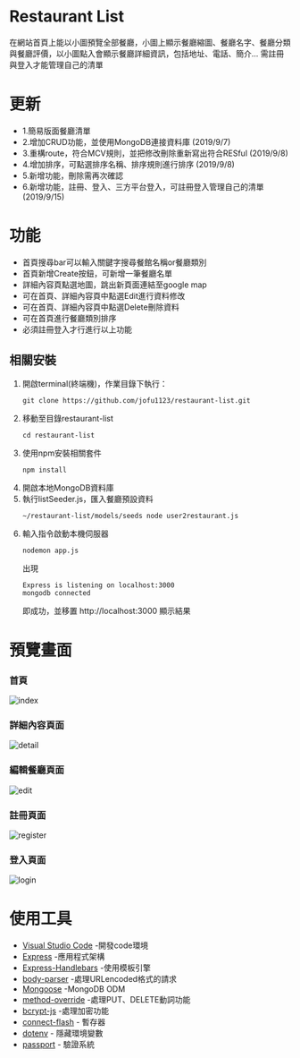 # Restaurant List
在網站首頁上能以小圖預覽全部餐廳，小圖上顯示餐廳縮圖、餐廳名字、餐廳分類與餐廳評價，以小圖點入會顯示餐廳詳細資訊，包括地址、電話、簡介...
需註冊與登入才能管理自己的清單

# 更新
+ 1.簡易版面餐廳清單
+ 2.增加CRUD功能，並使用MongoDB連接資料庫 (2019/9/7)
+ 3.重構route，符合MCV規則，並把修改刪除重新寫出符合RESful (2019/9/8)
+ 4.增加排序，可點選排序名稱、排序規則進行排序 (2019/9/8)
+ 5.新增功能，刪除需再次確認
+ 6.新增功能，註冊、登入、三方平台登入，可註冊登入管理自己的清單 (2019/9/15)

# 功能
+ 首頁搜尋bar可以輸入關鍵字搜尋餐館名稱or餐廳類別
+ 首頁新增Create按鈕，可新增一筆餐廳名單
+ 詳細內容頁點選地圖，跳出新頁面連結至google map
+ 可在首頁、詳細內容頁中點選Edit進行資料修改
+ 可在首頁、詳細內容頁中點選Delete刪除資料
+ 可在首頁進行餐廳類別排序
+ 必須註冊登入才行進行以上功能

## 相關安裝
1. 開啟terminal(終端機)，作業目錄下執行：
   ```
   git clone https://github.com/jofu1123/restaurant-list.git
   ```
2. 移動至目錄restaurant-list
   ```
   cd restaurant-list
   ```
3. 使用npm安裝相關套件
   ```
   npm install
   ```
4. 開啟本地MongoDB資料庫
5. 執行listSeeder.js，匯入餐廳預設資料
   ```
   ~/restaurant-list/models/seeds node user2restaurant.js
   ```
6. 輸入指令啟動本機伺服器
   ```
   nodemon app.js
   ```
   出現
   ```
   Express is listening on localhost:3000
   mongodb connected
   ```
   即成功，並移置 http://localhost:3000 顯示結果
   
# 預覽畫面
### 首頁
![index](https://github.com/jofu1123/restaurant-list/blob/master/photo/index1.jpg)
### 詳細內容頁面
![detail](https://github.com/jofu1123/restaurant-list/blob/master/photo/detail.jpg)
### 編輯餐廳頁面
![edit](https://github.com/jofu1123/restaurant-list/blob/master/photo/edit.jpg)
### 註冊頁面
![register](https://github.com/jofu1123/restaurant-list/blob/master/photo/register.jpg)
### 登入頁面
![login](https://github.com/jofu1123/restaurant-list/blob/master/photo/login.jpg)

# 使用工具
 + [Visual Studio Code](https://visualstudio.microsoft.com/zh-hant/) -開發code環境
 + [Express](https://www.npmjs.com/package/express) -應用程式架構
 + [Express-Handlebars](https://www.npmjs.com/package/express-handlebars) -使用模板引擎
 + [body-parser](https://www.npmjs.com/package/body-parser) -處理URLencoded格式的請求
 + [Mongoose](https://www.npmjs.com/package/mongoose) -MongoDB ODM
 + [method-override](https://www.npmjs.com/package/method-override) -處理PUT、DELETE動詞功能
 + [bcrypt-js](https://www.npmjs.com/package/bcrypt) -處理加密功能
 + [connect-flash](https://www.npmjs.com/package/connect-flash) - 暫存器
 + [dotenv](https://www.npmjs.com/package/dotenv) - 隱藏環境變數
 + [passport](https://www.npmjs.com/package/passport) - 驗證系統
